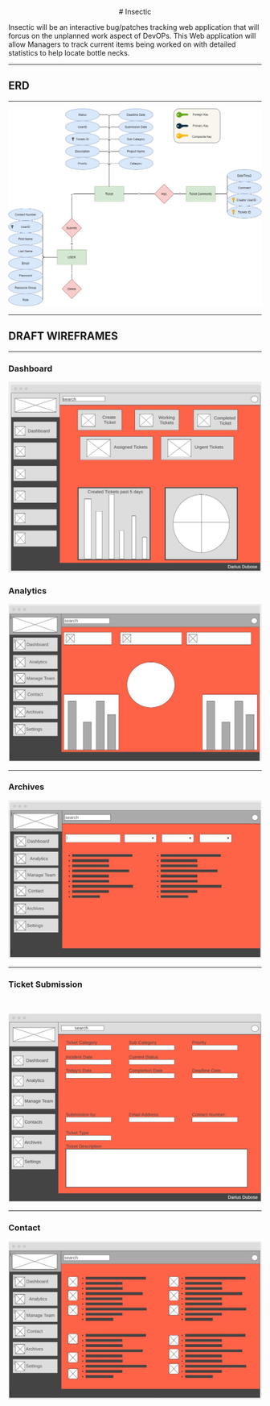 <p align ="center"> # Insectic </p>

Insectic will be an interactive bug/patches tracking web application that will forcus on the unplanned work aspect of DevOPs. This Web application will allow Managers to track current items being worked on with detailed statistics to help locate bottle necks.
***
## ERD
***
![](img/myERD.jpg)

***

## DRAFT WIREFRAMES

***

### Dashboard

![](img/dashboard2.JPG)

### Analytics


![](img/Analytic%20page.JPG)

***

### Archives

![](img/Archives.JPG)

***

### Ticket Submission

<br>

![](img/ticket%20submission.png)

***

### Contact


![](img/Contact.JPG)

